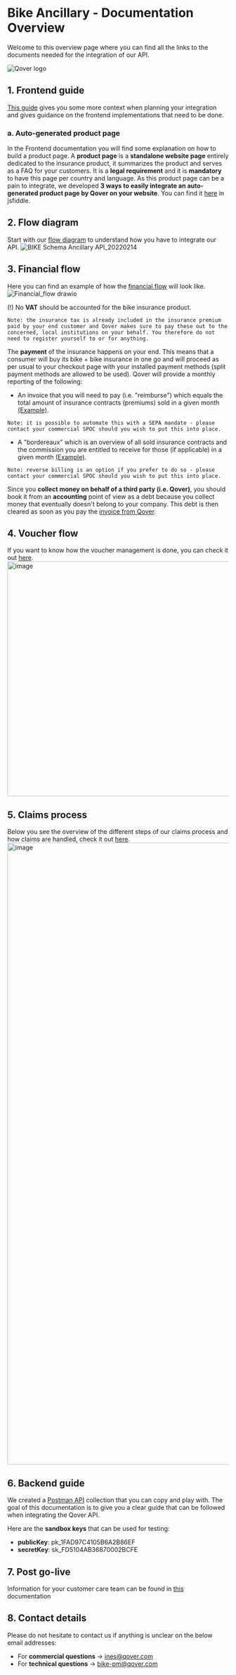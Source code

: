 # Bike Ancillary - Documentation Overview 
Welcome to this overview page where you can find all the links to the documents needed for the integration of our API.

![Qover logo](https://storage.googleapis.com/qover-assets/pdf-api/logo-qover.png)

## 1. Frontend guide
[This guide](https://drive.google.com/file/d/1Jws1vasDoXREzpCRNbF7g4bcR-NR2EdB/view?usp=sharing) gives you some more context when planning your integration and gives guidance on the frontend implementations that need to be done. 

### a. Auto-generated product page ###
In the Frontend documentation you will find some explanation on how to build a product page. A **product page** is a **standalone website page** entirely dedicated to the insurance product, it summarizes the product and serves as a FAQ for your customers. It is a **legal requirement** and it is **mandatory** to have this page per country and language. As this product page can be a pain to integrate, we developed **3 ways to easily integrate an auto-generated product page by Qover on your website**. You can find it [here](https://jsfiddle.net/harryqover/bx5go9fq/latest) in jsfiddle.

## 2. Flow diagram
Start with our [flow diagram](https://drive.google.com/file/d/1TQQvkcbywUfiTB0q_S9hWI2YJQkGfPK0/view?usp=sharing) to understand how you have to integrate our API.
![BIKE Schema Ancillary API_20220214](https://user-images.githubusercontent.com/99665011/154225608-74b5c6e2-c993-4778-a665-59b853ea1bfa.png)

## 3. Financial flow
Here you can find an example of how the [financial flow](https://drive.google.com/file/d/18heqN0fItB3aWGxlLOC0XzuPPWQjN2SU/view?usp=sharing) will look like.
![Financial_flow drawio](https://user-images.githubusercontent.com/99665011/154225476-c84e7beb-9217-43be-9e2b-a8e27a175459.png)

(!) No **VAT** should be accounted for the bike insurance product. 

```Note: the insurance tax is already included in the insurance premium paid by your end customer and Qover makes sure to pay these out to the concerned, local institutions on your behalf. You therefore do not need to register yourself to or for anything.```

The **payment** of the insurance happens on your end. This means that a consumer will buy its bike + bike insurance in one go and will proceed as per usual to your checkout page with your installed payment methods (split payment methods are allowed to be used). 
Qover will provide a monthly reporting of the following:
* An invoice that you will need to pay (i.e. "reimburse") which equals the total amount of insurance contracts (premiums) sold in a given month [(Example)](https://drive.google.com/open?id=1NbGCW4sYMNfJJGnR-M4OJa-FhSLCIzl9&authuser=ines%40qover.com&usp=drive_fs). 

```Note: it is possible to automate this with a SEPA mandate - please contact your commercial SPOC should you wish to put this into place.```
* A "bordereaux" which is an overview of all sold insurance contracts and the commission you are entitled to receive for those (if applicable) in a given month [(Example)](https://drive.google.com/open?id=11MithxVnISrYOc0x5QdVk-NxBmpGstnf&authuser=ines%40qover.com&usp=drive_fs).

```Note: reverse billing is an option if you prefer to do so - please contact your commercial SPOC should you wish to put this into place.```

Since you **collect money on behalf of a third party (i.e. Qover)**, you should book it from an **accounting** point of view as a debt because you collect money that eventually doesn't belong to your company. This debt is then cleared as soon as you pay the [invoice from Qover](https://drive.google.com/file/d/1NbGCW4sYMNfJJGnR-M4OJa-FhSLCIzl9/view?usp=sharing).

## 4. Voucher flow
If you want to know how the voucher management is done, you can check it out [here](https://drive.google.com/file/d/1vX7mncK3GlvDRhYLRBvN5MEW7jjQ6yT_/view?usp=sharing).
<img width="535" alt="image" src="https://user-images.githubusercontent.com/99665011/169759285-efa900c7-3ac2-40b7-a1b7-7f29524f72be.png">

## 5. Claims process
Below you see the overview of the different steps of our claims process and how claims are handled, check it out [here](https://drive.google.com/file/d/1sCiUWn5UaaUIk-pvFmAwNxFaMrRx2UkM/view?usp=sharing).
<img width="1416" alt="image" src="https://user-images.githubusercontent.com/99665011/174753768-87a5c8e2-0774-4ea7-9c4a-4d59cea1654d.png">

## 6. Backend guide
We created a [Postman API](https://documenter.getpostman.com/view/3410894/UVRBmkmm) collection that you can copy and play with. The goal of this documentation is to give you a clear guide that can be followed when integrating the Qover API. 

Here are the **sandbox keys** that can be used for testing:
* **publicKey**: pk_1FAD97C4105B6A2B86EF
* **secretKey**: sk_FD5104AB36870002BCFE 

## 7. Post go-live
Information for your customer care team can be found in [this](https://storage.googleapis.com/qover-assets/documents/bike/Qover-bike-explanation_Ancillary-customer-care-team.pdf) documentation

## 8. Contact details
Please do not hesitate to contact us if anything is unclear on the below email addresses:
* For **commercial questions** &rarr; ines@qover.com
* For **technical questions** &rarr; bike-pm@qover.com
